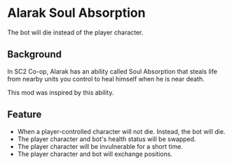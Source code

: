 # Alarak Soul Absorption

The bot will die instead of the player character.

## Background
In SC2 Co-op, Alarak has an ability called Soul Absorption that steals life from nearby units you control to heal himself when he is near death.

This mod was inspired by this ability.

## Feature
* When a player-controlled character will not die. Instead, the bot will die.
* The player character and bot's health status will be swapped.
* The player character will be invulnerable for a short time.
* The player character and bot will exchange positions.
